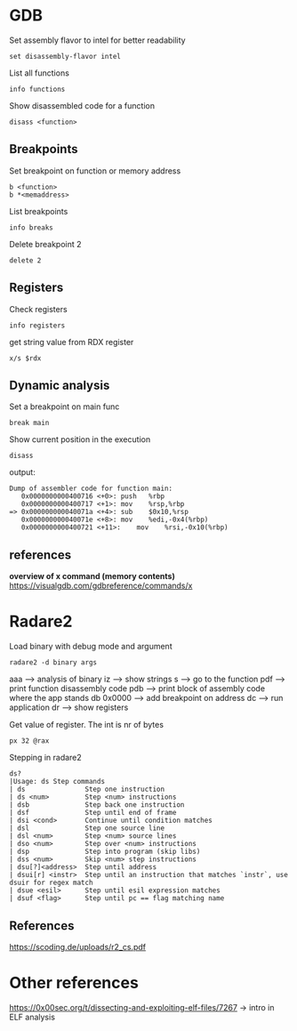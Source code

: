# GDB
Set assembly flavor to intel for better readability
```
set disassembly-flavor intel
```

List all functions
```
info functions

```

Show disassembled code for a function
```
disass <function>
```

## Breakpoints
Set breakpoint on function or memory address
```
b <function>
b *<memaddress>
```

List breakpoints
```
info breaks
```

Delete breakpoint 2
```
delete 2
```

## Registers
Check registers
```
info registers
```

get string value from RDX register
```
x/s $rdx
```

## Dynamic analysis
Set a breakpoint on main func
```
break main
```

Show current position in the execution
```
disass
```

output:
```
Dump of assembler code for function main:
   0x0000000000400716 <+0>:	push   %rbp
   0x0000000000400717 <+1>:	mov    %rsp,%rbp
=> 0x000000000040071a <+4>:	sub    $0x10,%rsp
   0x000000000040071e <+8>:	mov    %edi,-0x4(%rbp)
   0x0000000000400721 <+11>:	mov    %rsi,-0x10(%rbp)
```


## references
**overview of x command (memory contents)**
https://visualgdb.com/gdbreference/commands/x

# Radare2
Load binary with debug mode and argument
```
radare2 -d binary args
```

aaa --> analysis of binary
iz  --> show strings
s <function> --> go to the function
pdf --> print function disassembly code
pdb --> print block of assembly code where the app stands
db 0x0000 --> add breakpoint on address
dc --> run application
dr --> show registers

Get value of register. The int is nr of bytes
```
px 32 @rax
```

Stepping in radare2
```
ds?
|Usage: ds Step commands
| ds               Step one instruction
| ds <num>         Step <num> instructions
| dsb              Step back one instruction
| dsf              Step until end of frame
| dsi <cond>       Continue until condition matches
| dsl              Step one source line
| dsl <num>        Step <num> source lines
| dso <num>        Step over <num> instructions
| dsp              Step into program (skip libs)
| dss <num>        Skip <num> step instructions
| dsu[?]<address>  Step until address
| dsui[r] <instr>  Step until an instruction that matches `instr`, use dsuir for regex match
| dsue <esil>      Step until esil expression matches
| dsuf <flag>      Step until pc == flag matching name
```
## References
https://scoding.de/uploads/r2_cs.pdf

# Other references
https://0x00sec.org/t/dissecting-and-exploiting-elf-files/7267 -> intro in ELF analysis
